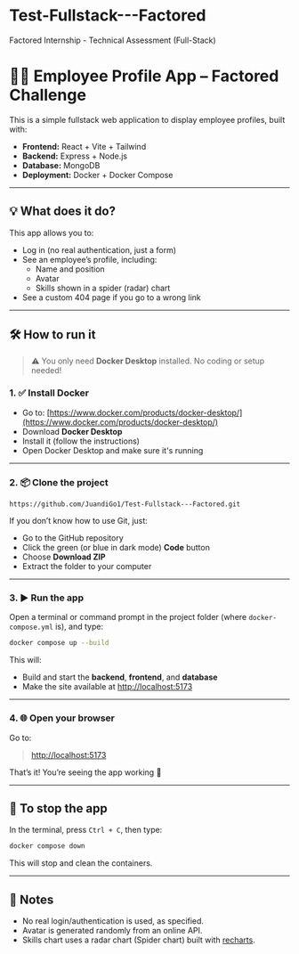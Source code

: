 # Test-Fullstack---Factored
Factored Internship - Technical Assessment (Full-Stack) 

# 🧑‍💼 Employee Profile App – Factored Challenge

This is a simple fullstack web application to display employee profiles, built with:

- **Frontend:** React + Vite + Tailwind
- **Backend:** Express + Node.js
- **Database:** MongoDB
- **Deployment:** Docker + Docker Compose

---

## 💡 What does it do?

This app allows you to:

- Log in (no real authentication, just a form)
- See an employee’s profile, including:
  - Name and position
  - Avatar
  - Skills shown in a spider (radar) chart
- See a custom 404 page if you go to a wrong link

---

## 🛠️ How to run it

> ⚠️ You only need **Docker Desktop** installed. No coding or setup needed!

### 1. ✅ Install Docker

- Go to: [https://www.docker.com/products/docker-desktop/](https://www.docker.com/products/docker-desktop/)
- Download **Docker Desktop**
- Install it (follow the instructions)
- Open Docker Desktop and make sure it's running

---

### 2. 📦 Clone the project
``` https://github.com/JuandiGo1/Test-Fullstack---Factored.git ```

If you don’t know how to use Git, just:

- Go to the GitHub repository
- Click the green (or blue in dark mode)  **Code** button
- Choose **Download ZIP**
- Extract the folder to your computer

---

### 3. ▶️ Run the app

Open a terminal or command prompt in the project folder (where `docker-compose.yml` is), and type:

```bash
docker compose up --build
```

This will:

- Build and start the **backend**, **frontend**, and **database**
- Make the site available at [http://localhost:5173](http://localhost:5173)

---

### 4. 🌐 Open your browser

Go to:

> [http://localhost:5173](http://localhost:5173)

That’s it! You’re seeing the app working 🎉

---



## 🧼 To stop the app

In the terminal, press `Ctrl + C`, then type:

```bash
docker compose down
```

This will stop and clean the containers.

---

## 🧠 Notes

- No real login/authentication is used, as specified.
- Avatar is generated randomly from an online API.
- Skills chart uses a radar chart (Spider chart) built with [recharts](https://recharts.org/).

